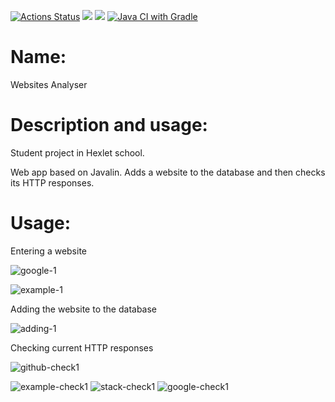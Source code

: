 [![Actions Status](https://github.com/corrente7/java-project-72/workflows/hexlet-check/badge.svg)](https://github.com/corrente7/java-project-72/actions)
<a href="https://codeclimate.com/github/corrente7/java-project-72/maintainability"><img src="https://api.codeclimate.com/v1/badges/227a1928d73699be0e32/maintainability" /></a>
<a href="https://codeclimate.com/github/corrente7/java-project-72/test_coverage"><img src="https://api.codeclimate.com/v1/badges/227a1928d73699be0e32/test_coverage" /></a>
[![Java CI with Gradle](https://github.com/corrente7/java-project-72/actions/workflows/main.yml/badge.svg)](https://github.com/corrente7/java-project-72/actions/workflows/main.yml)
# Name: # 
Websites Analyser

# Description and usage: # 
Student project in Hexlet school. 

Web app based on Javalin.
Adds a website to the database and then checks its HTTP responses.

# Usage: # 

Entering a website

![google-1](https://github.com/corrente7/java-project-72/assets/68503914/41cd444b-1eaa-4fb3-bafc-7708cef08dab)

![example-1](https://github.com/corrente7/java-project-72/assets/68503914/8d2492c6-1a89-4a05-a500-14ce24af7096)

Adding the website to the database

![adding-1](https://github.com/corrente7/java-project-72/assets/68503914/fa8301ac-d8ce-4697-9d51-077e6a34660f)

Checking current HTTP responses

![github-check1](https://github.com/corrente7/java-project-72/assets/68503914/8b6edbf8-f34a-431d-baf1-a32aac03cc94)

![example-check1](https://github.com/corrente7/java-project-72/assets/68503914/52949257-d7f8-4e51-b15d-fad4896e5196)
![stack-check1](https://github.com/corrente7/java-project-72/assets/68503914/19c9ce8e-a173-4497-aee9-dc308b42b032)
![google-check1](https://github.com/corrente7/java-project-72/assets/68503914/df93fc67-4ac8-4c40-8ac6-b448c88a37b1)
